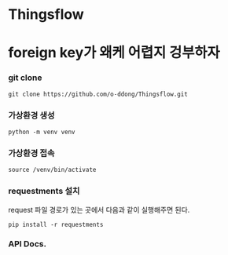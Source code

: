# Thingsflow

# foreign key가 왜케 어렵지 겅부하자

### git clone
```
git clone https://github.com/o-ddong/Thingsflow.git
```
### 가상환경 생성
```
python -m venv venv
```

### 가상환경 접속
```
source /venv/bin/activate
```

### requestments 설치
request 파일 경로가 있는 곳에서 다음과 같이 실행해주면 된다.
```
pip install -r requestments
```

### API Docs.

